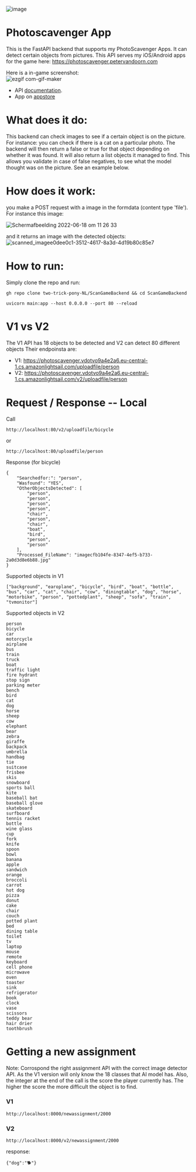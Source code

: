 ![image](https://user-images.githubusercontent.com/71013416/183674037-eca7cc9b-4a19-494c-a449-af638fdd869c.png)


# Photoscavenger App
This is the FastAPI backend that supports my PhotoScavenger Apps. It can detect certain objects from pictures. This API serves my iOS/Android apps for the game here: https://photoscavenger.petervandoorn.com

Here is a in-game screenshot: <br>
![ezgif com-gif-maker](https://user-images.githubusercontent.com/71013416/178448499-3f547173-43ab-41b2-967a-a1f9ae8dd9a0.gif)

- API  [documentation](https://photoscavenger.vdotvo9a4e2a6.eu-central-1.cs.amazonlightsail.com/docs).
- App on [appstore](https://apps.apple.com/nl/app/photo-scavenger/id1637234234?l=en)

# What does it do:
This backend can check images to see if a certain object is on the picture. For instance: you can check if there is a cat on a particular photo. The backend will then return a false or true for that object depending on whether it was found. It will also return a list objects it managed to find. This allows you validate in case of false negatives, to see what the model thought was on the picture. See an example below. 

# How does it work: 
you make a POST request with a image in the formdata (content type 'file'). 
For instance this image: 

![Schermafbeelding 2022-06-18 om 11 26 33](https://user-images.githubusercontent.com/71013416/175918302-bd99786a-9d4f-49d7-a90c-9bbbff847035.png)

and it returns an image with the detected objects:
![scanned_imagee0dee0c1-3512-4617-8a3d-4d19b80c85e7](https://user-images.githubusercontent.com/71013416/177133306-d0eab947-6013-4925-94ce-dccb3106af1a.jpg)

# How to run: 

Simply clone the repo and run: 
```
gh repo clone two-trick-pony-NL/ScanGameBackend && cd ScanGameBackend
```
 
```
uvicorn main:app --host 0.0.0.0 --port 80 --reload
```

# V1 vs V2 
The V1 API has 18 objects to be detected and V2 can detect 80 different objects 
Their endpoinsta are: 
- V1: https://photoscavenger.vdotvo9a4e2a6.eu-central-1.cs.amazonlightsail.com/uploadfile/person
- V2: https://photoscavenger.vdotvo9a4e2a6.eu-central-1.cs.amazonlightsail.com/v2/uploadfile/person 



# Request / Response -- Local

Call
```
http://localhost:80/v2/uploadfile/bicycle
```

or 
```
http://localhost:80/uploadfile/person
```

Response (for bicycle)
```
{
    "Searchedfor:": "person",
    "Wasfound": "YES",
    "OtherObjectsDetected": [
        "person",
        "person",
        "person",
        "person",
        "chair",
        "person",
        "chair",
        "boat",
        "bird",
        "person",
        "person"
    ],
    "Processed_FileName": "imagecfb104fe-8347-4ef5-b733-2a0d3d8e6b88.jpg"
}
```
Supported objects in V1
```
["background", "earoplane", "bicycle", "bird", "boat", "bottle", "bus", "car", "cat", "chair", "cow", "diningtable", "dog", "horse", "motorbike", "person", "pottedplant", "sheep", "sofa", "train", "tvmonitor"]
```

Supported objects in V2 
```
person
bicycle
car
motorcycle
airplane
bus
train
truck
boat
traffic light
fire hydrant
stop sign
parking meter
bench
bird
cat
dog
horse
sheep
cow
elephant
bear
zebra
giraffe
backpack
umbrella
handbag
tie
suitcase
frisbee
skis
snowboard
sports ball
kite
baseball bat
baseball glove
skateboard
surfboard
tennis racket
bottle
wine glass
cup
fork
knife
spoon
bowl
banana
apple
sandwich
orange
broccoli
carrot
hot dog
pizza
donut
cake
chair
couch
potted plant
bed
dining table
toilet
tv
laptop
mouse
remote
keyboard
cell phone
microwave
oven
toaster
sink
refrigerator
book
clock
vase
scissors
teddy bear
hair drier
toothbrush
```

# Getting a new assignment
Note: Corrospond the right assignment API with the correct image detector API. As the V1 version will only know the 18 classes that AI model has. Also, the integer at the end of the call is the score the player currently has. The higher the score the more difficult the object is to find. 

### V1
```
http://localhost:8000/newassignment/2000
```

### V2
```
http://localhost:8000/v2/newassignment/2000
```

response:
```
{"dog":"🐕"}
```


